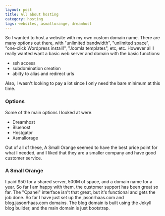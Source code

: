```yaml
---
layout: post
title: All about hosting
category: hosting
tags: websites, asmallorange, dreamhost
---
```


So I wanted to host a website with my own custom domain name.  There are many options out there, with "unlimited bandwidth", "unlimited space", "one-click Wordpress install!", "Joomla templates", etc, etc.  However all I really wanted want a basic web server and domain with the basic functions:

- ssh access
- subdomination creation
- abilty to alias and redirect urls

Also, I wasn't looking to pay a lot since I only need the bare minimum at this time.

### Options
Some of the main options I looked at were:

- Dreamhost
- Bluehost
- Hostgator
- Asmallorage

Out of all of these, A Small Orange seemed to have the best price point for what I needed, and I liked that they are a smaller company and have good customer service.

### A Small Orange
I paid $50 for a shared server, 500M of space, and a domain name for a year.  So far I am happy with them, the customer support has been great so far.  The "Cpanel" interface isn't that great, but it's functional and gets the job done.  So far I have just set up the jasonrhaas.com and blog.jasonrhaas.com domains.  The blog domain is built using the Jekyll blog builder, and the main domain is just bootstrap.
